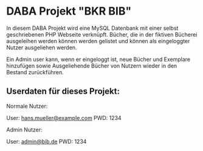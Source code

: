 # DABA Projekt "BKR BIB"

In diesem DABA Projekt wird eine MySQL Datenbank mit einer selbst geschriebenen PHP Webseite verknüpft.
Bücher, die in der fiktiven Bücherei ausgeleihen werden können werden gelistet und können als eingeloggter Nutzer ausgeliehen werden.

Ein Admin user kann, wenn er eingeloggt ist, neue Bücher und Exemplare hinzufügen sowie Ausgeliehende Bücher von Nutzern wieder in den Bestand zurückführen.

## Userdaten für dieses Projekt:

Normale Nutzer:

User: hans.mueller@example.com
PWD: 1234

Admin Nutzer:

User: admin@bib.de
PWD: 1234

